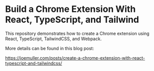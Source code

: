 # Build a Chrome Extension With React, TypeScript, and Tailwind

This repository demonstrates how to create a Chrome extension using React, TypeScript, TailwindCSS, and Webpack.

More details can be found in this blog post:

https://joemuller.com/posts/create-a-chrome-extension-with-react-typescript-and-tailwindcss/
